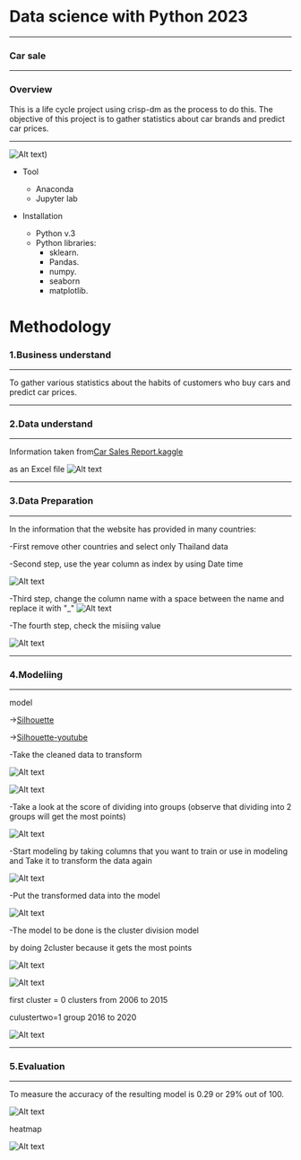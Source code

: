 # Data science with Python 2023
------
### Car sale
-----

### Overview

This is a life cycle project using crisp-dm as the process to do this.
The objective of this project is to gather statistics about car brands and predict car prices.

-----
![Alt text]())

* Tool
    * Anaconda
    * Jupyter lab


* Installation
    * Python v.3
    * Python libraries:
        * sklearn.
        * Pandas.
        * numpy.
        * seaborn
        * matplotlib.


# Methodology

### 1.Business understand
------
To gather various statistics about the habits of customers who buy cars and predict car prices.

-----
### 2.Data understand
------
Information taken from[Car Sales Report.kaggle]( https://www.kaggle.com/datasets/missionjee/car-sales-report )

as an Excel file
![Alt text](https://github.com/langsari/data-science-with-python-2022/blob/Fadlaan_dtscience2022/life%20-%20cycle/image/2.png?raw=true)


-----
### 3.Data Preparation
------
In the information that the website has provided in many countries:

-First remove other countries and select only Thailand data

-Second step, use the year column as index by using Date time

![Alt text](https://github.com/langsari/data-science-with-python-2022/blob/Fadlaan_dtscience2022/life%20-%20cycle/image/3..png?raw=true)

-Third step, change the column name with a space between the name and replace it with "_"
![Alt text](https://github.com/langsari/data-science-with-python-2022/blob/Fadlaan_dtscience2022/life%20-%20cycle/image/4.png?raw=true)

-The fourth step, check the misiing value

![Alt text](https://github.com/langsari/data-science-with-python-2022/blob/Fadlaan_dtscience2022/life%20-%20cycle/image/5.png?raw=true)


-----
### 4.Modeliing
-----
model

   ->[Silhouette](https://www.tutorialspoint.com/machine_learning_with_python/machine_learning_with_python_analysis_of_silhouette_score.htm)

  ->[Silhouette-youtube](https://youtu.be/Ritq16Iw7XQ)

-Take the cleaned data to transform

![Alt text](https://github.com/langsari/data-science-with-python-2022/blob/Fadlaan_dtscience2022/life%20-%20cycle/image/15.png?raw=true)

![Alt text](https://github.com/langsari/data-science-with-python-2022/blob/Fadlaan_dtscience2022/life%20-%20cycle/image/6.png?raw=true)

-Take a look at the score of dividing into groups (observe that dividing into 2 groups will get the most points)

![Alt text](https://github.com/langsari/data-science-with-python-2022/blob/Fadlaan_dtscience2022/life%20-%20cycle/image/7.png?raw=true)

-Start modeling by taking columns that you want to train or use in modeling and Take it to transform the data again

![Alt text](https://github.com/langsari/data-science-with-python-2022/blob/Fadlaan_dtscience2022/life%20-%20cycle/image/16.png?raw=true)

-Put the transformed data into the model

![Alt text](https://github.com/langsari/data-science-with-python-2022/blob/Fadlaan_dtscience2022/life%20-%20cycle/image/9.png?raw=true)

-The model to be done is the cluster division model

  by doing 2cluster because it gets the most points

![Alt text](https://github.com/langsari/data-science-with-python-2022/blob/Fadlaan_dtscience2022/life%20-%20cycle/image/10.png?raw=true)

![Alt text](https://github.com/langsari/data-science-with-python-2022/blob/Fadlaan_dtscience2022/life%20-%20cycle/image/11.png?raw=true)

first cluster = 0 clusters from 2006 to 2015

culustertwo=1 group 2016 to 2020

![Alt text](https://github.com/langsari/data-science-with-python-2022/blob/Fadlaan_dtscience2022/life%20-%20cycle/image/12.png?raw=true)


----
### 5.Evaluation
----
To measure the accuracy of the resulting model is 0.29 or 29% out of 100.

![Alt text](https://github.com/langsari/data-science-with-python-2022/blob/Fadlaan_dtscience2022/life%20-%20cycle/image/13.png?raw=true)

heatmap

![Alt text](https://github.com/langsari/data-science-with-python-2022/blob/Fadlaan_dtscience2022/life%20-%20cycle/image/14.png?raw=true)